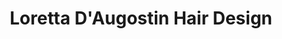 ---
title: "Loretta D'Augostin Hair Design"
url: /colchester/loretta-daugostin-hair-design/
shop: Friseur
---
